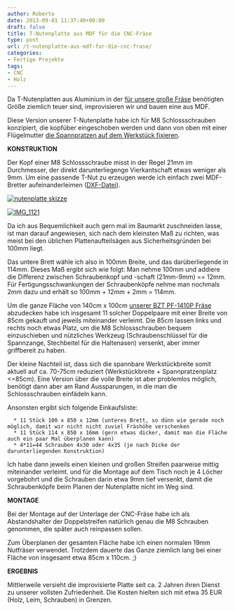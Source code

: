 ```yaml
---
author: Roberto
date: 2013-09-01 11:37:40+00:00
draft: false
title: T-Nutenplatte aus MDF für die CNC-Fräse
type: post
url: /t-nutenplatte-aus-mdf-fur-die-cnc-frase/
categories:
- Fertige Projekte
tags:
- CNC
- Holz
---
```


Da T-Nutenplatten aus Aluminium in der [für unsere große Fräse](/cnc-frase-bzt-pf-1410p/) benötigten Größe ziemlich teuer sind, improvisieren wir und bauen eine aus MDF.

Diese Version unserer T-Nutenplatte habe ich für M8 Schlossschrauben konzipiert, die kopfüber eingeschoben werden und dann von oben mit einer Flügelmutter [die Spannpratzen auf dem Werkstück fixieren](/spannpratzen-selbstgemacht/).<!-- more -->

**KONSTRUKTION**

Der Kopf einer M8 Schlossschraube misst in der Regel 21mm im Durchmesser, der direkt darunterliegenge Vierkantschaft etwas weniger als 9mm. Um eine passende T-Nut zu erzeugen werde ich einfach zwei MDF-Bretter aufeinanderleimen ([DXF-Datei](/wp-content/uploads/2013/08/nutenplatte.dxf)).

[![nutenplatte skizze](/wp-content/uploads/2013/08/nutenplatte-skizze-300x148.png)
](/wp-content/uploads/2013/08/nutenplatte-skizze.png)

[![IMG_1121](/wp-content/uploads/2013/08/IMG_1121-300x199.jpg)
](/wp-content/uploads/2013/08/IMG_1121.jpg)

Da ich aus Bequemlichkeit auch gern mal im Baumarkt zuschneiden lasse, ist man darauf angewiesen, sich nach dem kleinsten Maß zu richten, was meist bei den üblichen Plattenaufteilsägen aus Sicherheitsgründen bei 100mm liegt.

Das untere Brett wähle ich also in 100mm Breite, und das darüberliegende in 114mm. Dieses Maß ergibt sich wie folgt: Man nehme 100mm und addiere die Differenz zwischen Schraubenkopf und -schaft (21mm-9mm) == 12mm. Für Fertigungsschwankungen der Schraubenköpfe nehme man nochmals 2mm dazu und erhält so 100mm + 12mm + 2mm = 114mm.

Um die ganze Fläche von 140cm x 100cm [unserer BZT PF-1410P Fräse](/cnc-frase-bzt-pf-1410p/) abzudecken habe ich insgesamt 11 solcher Doppelpaare mit einer Breite von 85cm gekauft und jeweils miteinander verleimt. Die 85cm lassen links und rechts noch etwas Platz, um die M8 Schlossschrauben bequem einzuschieben und nützliches Werkzeug (Schraubenschlüssel für die Spannzange, Stechbeitel für die Haltenasen) versenkt, aber immer griffbereit zu haben.

Der kleine Nachteil ist, dass sich die spannbare Werkstückbreite somit aktuell auf ca. 70-75cm reduziert (Werkstückbreite + Spannpratzenplatz <=85cm). Eine Version über die volle Breite ist aber problemlos möglich, benötigt dann aber am Rand Aussparungen, in die man die Schlossschrauben einfädeln kann.

Ansonsten ergibt sich folgende Einkaufsliste:



	  * 11 Stück 100 x 850 x 12mm (unteres Brett, so dünn wie gerade noch möglich, damit wir nicht nicht zuviel Fräshöhe verschenken
	  * 11 Stück 114 x 850 x 16mm (gern etwas dicker, damit man die Fläche auch ein paar Mal überplanen kann)
	  * 4*11=44 Schrauben 4x30 oder 4x35 (je nach Dicke der darunterliegenden Konstruktion)

Ich habe dann jeweils einen kleinen und großen Streifen paarweise mittig miteinander verleimt. und für die Montage auf dem Tisch noch je 4 Löcher vorgebohrt und die Schrauben darin etwa 9mm tief versenkt, damit die Schraubenköpfe beim Planen der Nutenplatte nicht im Weg sind.

**MONTAGE**

Bei der Montage auf der Unterlage der CNC-Fräse habe ich als Abstandshalter der Doppelstreifen natürlich genau die M8 Schrauben genommen, die später auch reinpassen sollen.

Zum Überplanen der gesamten Fläche habe ich einen normalen 19mm Nutfräser verwendet. Trotzdem dauerte das Ganze ziemlich lang bei einer Fläche von insgesamt etwa 85cm x 110cm. ;)

**ERGEBNIS**

Mittlerweile versieht die improvisierte Platte seit ca. 2 Jahren ihren Dienst zu unserer vollsten Zufriedenheit. Die Kosten hielten sich mit etwa 35 EUR (Holz, Leim, Schrauben) in Grenzen.
